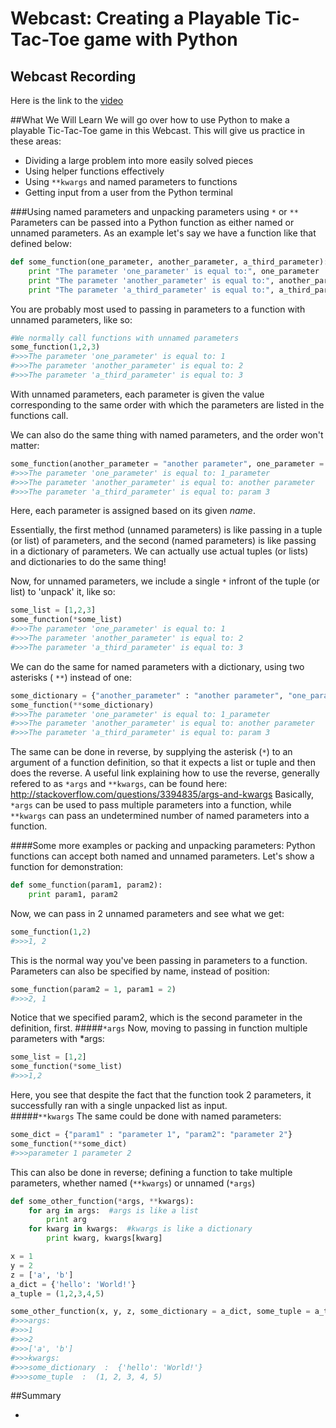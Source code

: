 # Webcast: Creating a Playable Tic-Tac-Toe game with Python

## Webcast Recording

Here is the link to the [video][recording]

##What We Will Learn
We will go over how to use Python to make a playable Tic-Tac-Toe game in this Webcast.
This will give us practice in these areas:
- Dividing a large problem into more easily solved pieces
- Using helper functions effectively
- Using `**kwargs` and named parameters to functions
- Getting input from a user from the Python terminal


###Using named parameters and unpacking parameters using `*` or `**`
Parameters can be passed into a Python function as either named or unnamed parameters.
As an example let's say we have a function like that defined below:


```python
def some_function(one_parameter, another_parameter, a_third_parameter):
    print "The parameter 'one_parameter' is equal to:", one_parameter
    print "The parameter 'another_parameter' is equal to:", another_parameter
    print "The parameter 'a_third_parameter' is equal to:", a_third_parameter
```
You are probably most used to passing in parameters to a function with unnamed parameters, like so:
```python
#We normally call functions with unnamed parameters
some_function(1,2,3)
#>>>The parameter 'one_parameter' is equal to: 1
#>>>The parameter 'another_parameter' is equal to: 2
#>>>The parameter 'a_third_parameter' is equal to: 3
```
With unnamed parameters, each parameter is given the value corresponding to the same order with which the parameters are listed in the functions call.

We can also do the same thing with named parameters, and the order won't matter:
```python
some_function(another_parameter = "another parameter", one_parameter = "1_parameter", a_third_parameter = "param 3")
#>>>The parameter 'one_parameter' is equal to: 1_parameter
#>>>The parameter 'another_parameter' is equal to: another parameter
#>>>The parameter 'a_third_parameter' is equal to: param 3
```
Here, each parameter is assigned based on its given *name*.

Essentially, the first method (unnamed parameters) is like passing in a tuple (or list) of parameters, and the second (named parameters) is like passing in a dictionary of parameters.
We can actually use actual tuples (or lists) and dictionaries to do the same thing!

Now, for unnamed parameters, we include a single `*` infront of the tuple (or list) to 'unpack' it, like so:
```python
some_list = [1,2,3]
some_function(*some_list)
#>>>The parameter 'one_parameter' is equal to: 1
#>>>The parameter 'another_parameter' is equal to: 2
#>>>The parameter 'a_third_parameter' is equal to: 3
```
We can do the same for named parameters with a dictionary, using two asterisks ( `**`) instead of one:
```python
some_dictionary = {"another_parameter" : "another parameter", "one_parameter" : "1_parameter", "a_third_parameter" : "param 3"}
some_function(**some_dictionary)
#>>>The parameter 'one_parameter' is equal to: 1_parameter
#>>>The parameter 'another_parameter' is equal to: another parameter
#>>>The parameter 'a_third_parameter' is equal to: param 3
```

The same can be done in reverse, by supplying the asterisk (`*`) to an argument of a function definition, so that it expects a list or tuple and then does the reverse.
A useful link explaining how to use the reverse, generally refered to as `*args` and `**kwargs`, can be found here: http://stackoverflow.com/questions/3394835/args-and-kwargs
Basically, `*args` can be used to pass multiple parameters into a function, while `**kwargs` can pass an undetermined number of named parameters into a function. 

####Some more examples or packing and unpacking parameters:
Python functions can accept both named and unnamed parameters.  Let's show a function for demonstration:
```python
def some_function(param1, param2):
    print param1, param2
```
Now, we can pass in 2 unnamed parameters and see what we get:
```python
some_function(1,2)
#>>>1, 2
```
This is the normal way you've been passing in parameters to a function.  Parameters can also be specified by name, instead of position:
```python
some_function(param2 = 1, param1 = 2)
#>>>2, 1
```
Notice that we specified param2, which is the second parameter in the definition, first.
#####`*args`
Now, moving to passing in function multiple parameters with *args:
```python
some_list = [1,2]
some_function(*some_list)
#>>>1,2
```
Here, you see that despite the fact that the function took 2 parameters, it successfully ran with a single unpacked list as input.  
#####`**kwargs`
The same could be done with named parameters:
```python
some_dict = {"param1" : "parameter 1", "param2": "parameter 2"}
some_function(**some_dict)
#>>>parameter 1 parameter 2
```

This can also be done in reverse; defining a function to take multiple parameters, whether named (`**kwargs`) or unnamed (`*args`)
```python
def some_other_function(*args, **kwargs):
    for arg in args:  #args is like a list
        print arg
    for kwarg in kwargs:  #kwargs is like a dictionary
        print kwarg, kwargs[kwarg]

x = 1
y = 2
z = ['a', 'b']
a_dict = {'hello': 'World!'}
a_tuple = (1,2,3,4,5)

some_other_function(x, y, z, some_dictionary = a_dict, some_tuple = a_tuple)     
#>>>args:
#>>>1
#>>>2
#>>>['a', 'b']
#>>>kwargs:
#>>>some_dictionary  :  {'hello': 'World!'}
#>>>some_tuple  :  (1, 2, 3, 4, 5)
```

##Summary

- 

[recording]: https://plus.google.com/u/0/events/cciortcifbg5qttjrmg533f78c4?authkey=CMj07bft-ovZPg

